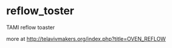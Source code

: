 reflow_toster
=============

TAMI reflow toaster

more at http://telavivmakers.org/index.php?title=OVEN_REFLOW
